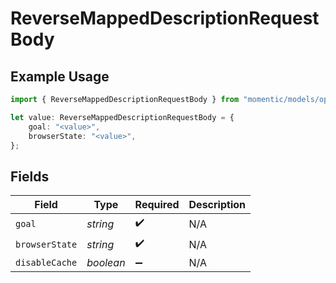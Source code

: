 # ReverseMappedDescriptionRequestBody

## Example Usage

```typescript
import { ReverseMappedDescriptionRequestBody } from "momentic/models/operations";

let value: ReverseMappedDescriptionRequestBody = {
    goal: "<value>",
    browserState: "<value>",
};
```

## Fields

| Field              | Type               | Required           | Description        |
| ------------------ | ------------------ | ------------------ | ------------------ |
| `goal`             | *string*           | :heavy_check_mark: | N/A                |
| `browserState`     | *string*           | :heavy_check_mark: | N/A                |
| `disableCache`     | *boolean*          | :heavy_minus_sign: | N/A                |